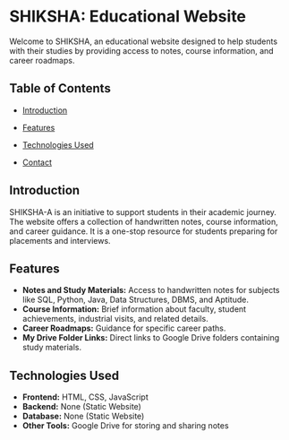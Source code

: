 # SHIKSHA: Educational Website

Welcome to SHIKSHA, an educational website designed to help students with their studies by providing access to notes, course information, and career roadmaps.

## Table of Contents
- [Introduction](#introduction)
- [Features](#features)
- [Technologies Used](#technologies-used)

- [Contact](#contact)

## Introduction
SHIKSHA-A is an initiative to support students in their academic journey. The website offers a collection of handwritten notes, course information, and career guidance. It is a one-stop resource for students preparing for placements and interviews.

## Features
- **Notes and Study Materials:** Access to handwritten notes for subjects like SQL, Python, Java, Data Structures, DBMS, and Aptitude.
- **Course Information:** Brief information about faculty, student achievements, industrial visits, and related details.
- **Career Roadmaps:** Guidance for specific career paths.
- **My Drive Folder Links:** Direct links to Google Drive folders containing study materials.

## Technologies Used
- **Frontend:** HTML, CSS, JavaScript
- **Backend:** None (Static Website)
- **Database:** None (Static Website)
- **Other Tools:** Google Drive for storing and sharing notes



